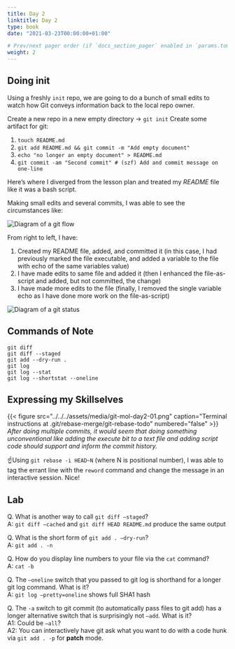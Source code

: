 ```yaml
---
title: Day 2
linktitle: Day 2
type: book
date: "2021-03-23T00:00:00+01:00"

# Prev/next pager order (if `docs_section_pager` enabled in `params.toml`)
weight: 2
---
```

## Doing init
Using a freshly `init` repo, we are going to do a bunch of small edits to watch how Git conveys information back to the local repo owner.

Create a new repo in a new empty directory -> `git init`
Create some artifact for git:

1. `touch README.md`
2. `git add README.md && git commit -m "Add empty document"`
3. `echo "no longer an empty document" > README.md`
4. `git commit -am "Second commit" # (szf) Add and commit message on one-line`

Here’s where I diverged from the lesson plan and treated my _README_ file like it was a bash script.

Making small edits and several commits, I was able to see the circumstances like:
 
![Diagram of a git flow](/git-mol/day2-02.png "The dev cycle: Working area, Staging area , Commit history")

From right to left, I have:

1. Created my README file, added, and committed it (in this case, I had previously marked the file executable, and added a variable to the file with echo of the same variables value)
2. I have made edits to same file and added it (then I enhanced the file-as-script and added, but not committed, the change)
3. I have made more edits to the file (finally, I removed the single variable echo as I have done more work on the file-as-script)

![Diagram of a git status](/git-mol/day2-03.png "`git diff` or `git diff —staged` can show the facet of the dev cycle")

## Commands of Note
```
git diff
git diff --staged
git add --dry-run .
git log
git log --stat
git log --shortstat --oneline
```

##  Expressing my Skillselves

{{< figure src="../../../assets/media/git-mol-day2-01.png" caption="Terminal instructions at .git/rebase-merge/git-rebase-todo" numbered="false" >}}
_After doing multiple commits, it would seem that doing something unconventional like adding the execute bit to a text file and adding script code should support and inform the commit history._

☝️Using `git rebase -i HEAD~N`  (where N is positional number), I was able to tag the errant line with the `reword` command and change the message in an interactive session. Nice!

## Lab
Q. What is another way to call `git diff —staged`?  
A: `git diff —cached` and `git diff HEAD README.md` produce the same output

Q. What is the short form of `git add . —dry-run`?  
A: `git add . -n`

Q. How do you display line numbers to your file via the `cat` command?  
A: `cat -b`

Q. The `—oneline` switch that you passed to git log is shorthand for a longer git log command. What is it?  
A: `git log —pretty=oneline`  shows full SHA1 hash

Q. The `-a` switch to git commit (to automatically pass files to git add) has a longer alternative switch that is surprisingly not `—add`. What is it?  
A1: Could be `—all`?  
A2: You can interactively have git ask what you want to do with a code hunk via `git add . -p` for **patch** mode.